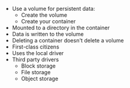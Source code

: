 - Use a volume for persistent data:
    - Create the volume
    - Create your container
- Mounted to a directory in the container
- Data is written to the volume
- Deleting a container doesn't delete a volume
- First-class citizens
- Uses the local driver
- Third party drivers
    - Block storage
    - File storage
    - Object storage